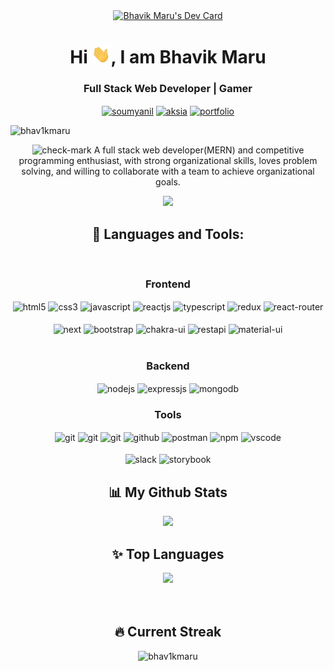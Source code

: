 <!-- <p align="center">
  <img src="https://github.com/thompsonemerson/thompsonemerson/raw/master/cover-thompson.png" height="200"/>
</p> -->
<!-- 1-->
<div align='center'><a href="https://app.daily.dev/bhav1kmaru"><img src="https://api.daily.dev/devcards/5847bace03dc45b8a77853532ed4599f.png?r=8qj" width="400" alt="Bhavik Maru's Dev Card"/></a></div>
<h1 align="center">Hi <img src="https://raw.githubusercontent.com/ABSphreak/ABSphreak/master/gifs/Hi.gif" width="30px">, I am Bhavik Maru</h1>
<h3 align="center">Full Stack Web Developer | Gamer</h3>
<p align="center">
<a href="https://www.linkedin.com/in/bhavik-maru-9b52b31b9/" target="_blank"><img align="center" src="https://cdn.jsdelivr.net/npm/simple-icons@3.0.1/icons/linkedin.svg" alt="soumyanil" height="30" width="40" /></a>
 <a href="https://twitter.com/BhavikMaru18" target="_blank"><img align="center" src="https://cdn.jsdelivr.net/npm/simple-icons@3.0.1/icons/twitter.svg" alt="aksia" height="30" width="40" /></a>
 <a href="https://bhav1kmaru.github.io">
        <img align="center" src="https://img.shields.io/badge/Portfolio-18A303?style=for-the-badge&logo=ionic&logoColor=white" alt="portfolio" />
    </a>
</p>
<p align="left"><img src="https://komarev.com/ghpvc/?username=bhav1kmaru&style=for-the-badge&color=red" alt="bhav1kmaru"/></p>
<p align="center"><img width="18px" height="18px" src="https://cdn.jsdelivr.net/npm/simple-icons@3.0.1/icons/checkmarx.svg" alt="check-mark" /> A full stack web developer(MERN) and competitive programming enthusiast, with strong organizational skills, loves problem solving, and willing to collaborate with a team to achieve organizational goals.</p>
  
<div align="center">

  <img src="https://quotes-github-readme.vercel.app/api?type=horizontal&theme=radical"/>
  </div>


<!-- <p align="right"><img width="200px" src="https://user-images.githubusercontent.com/33495426/184498522-ebf54f35-56dd-4285-acca-9023e54c936e.png" alt="my-avatar"/></p> -->



<h2 align="center">🚀 Languages and Tools:</h2>
<br/>
<div align="center">
 
 <div align="center"><h3 align="center">Frontend</h3>
<img src="https://img.shields.io/badge/html5-%23E34F26.svg?style=for-the-badge&logo=html5&logoColor=white" align="center" alt="html5">
<img src = "https://img.shields.io/badge/css3-%231572B6.svg?style=for-the-badge&logo=css3&logoColor=white" align="center" alt="css3">
<img src ="https://img.shields.io/badge/javascript-%23323330.svg?style=for-the-badge&logo=javascript&logoColor=%23F7DF1E" align="center" alt="javascript">
<img src="https://img.shields.io/badge/React-20232A?style=for-the-badge&logo=react&logoColor=61DAFB"  align="center" alt="reactjs" />
<img src='https://img.shields.io/badge/typescript-%23007ACC.svg?style=for-the-badge&logo=typescript&logoColor=white' align='center' alt='typescript' />
<img src="https://img.shields.io/badge/Redux-593D88?style=for-the-badge&logo=redux&logoColor=white"  align="center" alt="redux" />
<img src="https://img.shields.io/badge/React_Router-CA4245?style=for-the-badge&logo=react-router&logoColor=white"  align="center" alt="react-router" />

<br/>
<br/>
   <img src='https://img.shields.io/badge/Next-black?style=for-the-badge&logo=next.js&logoColor=white' align='center' alt='next' />
   <img src='https://img.shields.io/badge/bootstrap-%23563D7C.svg?style=for-the-badge&logo=bootstrap&logoColor=white' align='center'alt='bootstrap' />
  <img src = "https://img.shields.io/badge/chakra ui-%234ED1C5.svg?style=for-the-badge&logo=chakraui&logoColor=white" align="center" alt="chakra-ui"/>
  <img src="https://img.shields.io/badge/rest api-%23000000.svg?style=for-the-badge&logo=flask&logoColor=white" align="center" alt="restapi"/>
   <img src="https://img.shields.io/badge/Material%20UI-007FFF?style=for-the-badge&logo=mui&logoColor=white"  align="center" alt="material-ui"/>
  
</div>
 <br/>
  <div align="center"><h3 align="center">Backend</h3> 
<img src="https://img.shields.io/badge/Node.js-339933?style=for-the-badge&logo=nodedotjs&logoColor=white" align="center" alt="nodejs" />
<img src="https://img.shields.io/badge/Express.js-000000?style=for-the-badge&logo=express&logoColor=white" align="center" alt="expressjs"/>
<img src="https://img.shields.io/badge/MongoDB-4EA94B?style=for-the-badge&logo=mongodb&logoColor=white" align="center" alt="mongodb"/>
 </div>
  
  <div align="center"><h3 align="center">Tools</h3> 
   <img src="https://img.shields.io/badge/heroku-%23430098.svg?style=for-the-badge&logo=heroku&logoColor=white" align="center" alt="git"/>
   <img src="https://img.shields.io/badge/netlify-%23000000.svg?style=for-the-badge&logo=netlify&logoColor=#00C7B7" align="center" alt="git"/>
   <img src="https://img.shields.io/badge/vercel-%23000000.svg?style=for-the-badge&logo=vercel&logoColor=whit" align="center" alt="git"/>
<img src="https://img.shields.io/badge/GitHub-100000?style=for-the-badge&logo=github&logoColor=white"  align="center" alt="github"/>
<img src ="https://img.shields.io/badge/Postman-FF6C37?style=for-the-badge&logo=postman&logoColor=white" align="center" alt="postman">
<img src = "https://img.shields.io/badge/NPM-%23000000.svg?style=for-the-badge&logo=npm&logoColor=white" align="center" alt="npm">
   <img src="https://img.shields.io/badge/Visual%20Studio-5C2D91.svg?style=for-the-badge&logo=visual-studio&logoColor=white"  align="center" alt="vscode"/>
   <br/>
<br/>
   <img src="https://img.shields.io/badge/Slack-4A154B?style=for-the-badge&logo=slack&logoColor=white" align="center" alt="slack"/>
    <img src='https://img.shields.io/badge/-Storybook-FF4785?style=for-the-badge&logo=storybook&logoColor=white' align='center' alt='storybook' />
 </div>
</div>

<h2 align="center"> 📊 My Github Stats</h2>


<div align='center'><img src="https://github-readme-stats-bhav1kmaru.vercel.app/api?username=bhav1kmaru&hide=prs&count_private=true&show_icons=true&theme=dracula" /></div>

<h2 align="center">✨ Top Languages</h2>


<div align='center'><img src="https://github-readme-stats-bhav1kmaru.vercel.app/api/top-langs/?username=bhav1kmaru&hide=prs&count_private=true&show_icons=true&theme=dracula" /></div>
<!-- [![willianrod's wakatime stats](https://github-readme-stats.vercel.app/api/wakatime?username=willianrod)](https://github.com/anuraghazra/github-readme-stats) -->
<!-- <div align='center'>![Bhavik's GitHub stats](https://github-readme-stats.vercel.app/api?username=bhav1kmaru&show_icons=true&theme=transparent)</div> -->

<br/>
<br/>

<h2 align="center">️‍🔥 Current Streak</h2>
<div align='center'><img src="https://github-readme-streak-stats.herokuapp.com?user=bhav1kmaru&theme=dracula" alt="bhav1kmaru" /></div>
<br>
<!-- [![GitHub Streak](https://github-readme-streak-stats.herokuapp.com?user=bhav1kmaru&theme=tokyonight_duo)](https://git.io/streak-stats) -->

